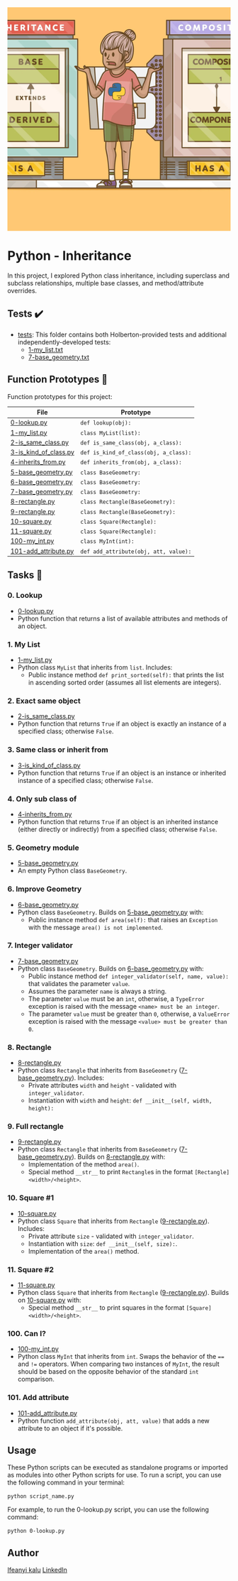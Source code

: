 <div style="width: 100%; height: 0; padding-bottom: 100%; position: relative;">
    <img src="Inheritance.png" alt="OOP Image" style="position: absolute; width: 100%; height: 100%; object-fit: cover;">
</div>

# Python - Inheritance

In this project, I explored Python class inheritance, including superclass and subclass relationships, multiple base classes, and method/attribute overrides.

## Tests :heavy_check_mark:

* [tests](./tests): This folder contains both Holberton-provided tests and additional independently-developed tests:
    * [1-my_list.txt](./1-my_list.txt)
    * [7-base_geometry.txt](./7-base_geometry.txt)

## Function Prototypes :floppy_disk:

Function prototypes for this project:

| File                    | Prototype                             |
| ----------------------- | ------------------------------------- |
| [0-lookup.py](./0-lookup.py)           | `def lookup(obj):`                    |
| [1-my_list.py](./1-my_list.py)    | `class MyList(list):`                 |
| [2-is_same_class.py](./2-is_same_class.py) | `def is_same_class(obj, a_class):`    |
| [3-is_kind_of_class.py](./3-is_kind_of_class.py) | `def is_kind_of_class(obj, a_class):` |
| [4-inherits_from.py](./4-inherits_from.py)    | `def inherits_from(obj, a_class):`    |
| [5-base_geometry.py](./5-base_geometry.py) | `class BaseGeometry:`                 |
| [6-base_geometry.py](./6-base_geometry.py) | `class BaseGeometry:`                 |
| [7-base_geometry.py](./7-base_geometry.py) | `class BaseGeometry:`                 |
| [8-rectangle.py](./8-rectangle.py) | `class Rectangle(BaseGeometry):`      |
| [9-rectangle.py](./9-rectangle.py) | `class Rectangle(BaseGeometry):`      |
| [10-square.py](./10-square.py)    | `class Square(Rectangle):`            |
| [11-square.py](./11-square.py)    | `class Square(Rectangle):`            |
| [100-my_int.py](./100-my_int.py)  | `class MyInt(int):`                   |
| [101-add_attribute.py](./101-add_attribute.py) | `def add_attribute(obj, att, value):` |

## Tasks :page_with_curl:

### 0. Lookup

- [0-lookup.py](./0-lookup.py)
- Python function that returns a list of available attributes and methods of an object.

### 1. My List

- [1-my_list.py](./1-my_list.py)
- Python class `MyList` that inherits from `list`. Includes:
  * Public instance method `def print_sorted(self):` that prints the list in ascending sorted order (assumes all list elements are integers).

### 2. Exact same object

- [2-is_same_class.py](./2-is_same_class.py)
- Python function that returns `True` if an object is exactly an instance of a specified class; otherwise `False`.

### 3. Same class or inherit from

- [3-is_kind_of_class.py](./3-is_kind_of_class.py)
- Python function that returns `True` if an object is an instance or inherited instance of a specified class; otherwise `False`.

### 4. Only sub class of

- [4-inherits_from.py](./4-inherits_from.py)
- Python function that returns `True` if an object is an inherited instance (either directly or indirectly) from a specified class; otherwise `False`.

### 5. Geometry module

- [5-base_geometry.py](./5-base_geometry.py)
- An empty Python class `BaseGeometry`.

### 6. Improve Geometry

- [6-base_geometry.py](./6-base_geometry.py)
- Python class `BaseGeometry`. Builds on [5-base_geometry.py](./5-base_geometry.py) with:
  * Public instance method `def area(self):` that raises an `Exception` with the message `area() is not implemented`.

### 7. Integer validator

- [7-base_geometry.py](./7-base_geometry.py)
- Python class `BaseGeometry`. Builds on [6-base_geometry.py](./6-base_geometry.py) with:
  * Public instance method `def integer_validator(self, name, value):` that validates the parameter `value`.
  * Assumes the parameter `name` is always a string.
  * The parameter `value` must be an `int`, otherwise, a `TypeError` exception is raised with the message `<name> must be an integer`.
  * The parameter `value` must be greater than `0`, otherwise, a `ValueError` exception is raised with the message `<value> must be greater than 0`.

### 8. Rectangle

- [8-rectangle.py](./8-rectangle.py)
- Python class `Rectangle` that inherits from `BaseGeometry` ([7-base_geometry.py](./7-base_geometry.py)). Includes:
  * Private attributes `width` and `height` - validated with `integer_validator`.
  * Instantiation with `width` and `height`: `def __init__(self, width, height):`

### 9. Full rectangle

- [9-rectangle.py](./9-rectangle.py)
- Python class `Rectangle` that inherits from `BaseGeometry` ([7-base_geometry.py](./7-base_geometry.py)). Builds on [8-rectangle.py](./8-rectangle.py) with:
  * Implementation of the method `area()`.
  * Special method `__str__` to print `Rectangle`s in the format `[Rectangle] <width>/<height>`.

### 10. Square #1

- [10-square.py](./10-square.py)
- Python class `Square` that inherits from `Rectangle` ([9-rectangle.py](./9-rectangle.py)). Includes:
  * Private attribute `size` - validated with `integer_validator`.
  * Instantiation with `size`: `def __init__(self, size):`.
  * Implementation of the `area()` method.

### 11. Square #2

- [11-square.py](./11-square.py)
- Python class `Square` that inherits from `Rectangle` ([9-rectangle.py](./9-rectangle.py)). Builds on [10-square.py](./10-square.py) with:
  * Special method `__str__` to print squares in the format `[Square] <width>/<height>`.

### 100. Can I? 

- [100-my_int.py](./100-my_int.py)
- Python class `MyInt` that inherits from `int`. Swaps the behavior of the `==` and `!=` operators. When comparing two instances of `MyInt`, the result should be based on the opposite behavior of the standard `int` comparison.

### 101. Add attribute

- [101-add_attribute.py](./101-add_attribute.py)
- Python function `add_attribute(obj, att, value)` that adds a new attribute to an object if it's possible.

## Usage

These Python scripts can be executed as standalone programs or imported as modules into other Python scripts for use. To run a script, you can use the following command in your terminal:

```
python script_name.py
```

For example, to run the 0-lookup.py script, you can use the following command:

```
python 0-lookup.py
```

## Author
[Ifeanyi kalu](https://github.com/fazzy12) 
[LinkedIn](htttps://linkedin.com/in/ifeanyi-kalu)
